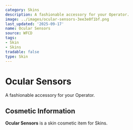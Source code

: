 ```yaml
---
category: Skins
description: A fashionable accessory for your Operator.
image: ../images/ocular-sensors-3ee3e0f1bf.png
last_updated: '2025-09-17'
name: Ocular Sensors
source: WFCD
tags:
- Skin
- Skins
tradable: false
type: Skin
---
```


# Ocular Sensors

A fashionable accessory for your Operator.

## Cosmetic Information

**Ocular Sensors** is a skin cosmetic item for Skins.

